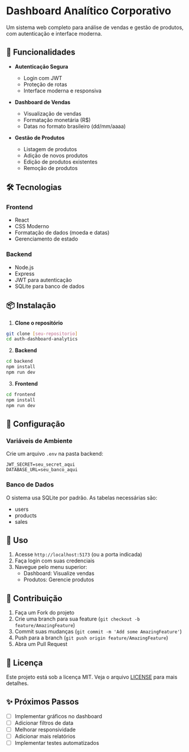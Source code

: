 # Dashboard Analítico Corporativo

Um sistema web completo para análise de vendas e gestão de produtos, com autenticação e interface moderna.

## 🚀 Funcionalidades

- **Autenticação Segura**
  - Login com JWT
  - Proteção de rotas
  - Interface moderna e responsiva

- **Dashboard de Vendas**
  - Visualização de vendas
  - Formatação monetária (R$)
  - Datas no formato brasileiro (dd/mm/aaaa)

- **Gestão de Produtos**
  - Listagem de produtos
  - Adição de novos produtos
  - Edição de produtos existentes
  - Remoção de produtos

## 🛠️ Tecnologias

### Frontend
- React
- CSS Moderno
- Formatação de dados (moeda e datas)
- Gerenciamento de estado

### Backend
- Node.js
- Express
- JWT para autenticação
- SQLite para banco de dados

## 📦 Instalação

1. **Clone o repositório**
```bash
git clone [seu-repositorio]
cd auth-dashboard-analytics
```

2. **Backend**
```bash
cd backend
npm install
npm run dev
```

3. **Frontend**
```bash
cd frontend
npm install
npm run dev
```

## 🔧 Configuração

### Variáveis de Ambiente
Crie um arquivo `.env` na pasta backend:
```env
JWT_SECRET=seu_secret_aqui
DATABASE_URL=seu_banco_aqui
```

### Banco de Dados
O sistema usa SQLite por padrão. As tabelas necessárias são:
- users
- products
- sales

## 👤 Uso

1. Acesse `http://localhost:5173` (ou a porta indicada)
2. Faça login com suas credenciais
3. Navegue pelo menu superior:
   - Dashboard: Visualize vendas
   - Produtos: Gerencie produtos

## 🤝 Contribuição

1. Faça um Fork do projeto
2. Crie uma branch para sua feature (`git checkout -b feature/AmazingFeature`)
3. Commit suas mudanças (`git commit -m 'Add some AmazingFeature'`)
4. Push para a branch (`git push origin feature/AmazingFeature`)
5. Abra um Pull Request

## 📝 Licença

Este projeto está sob a licença MIT. Veja o arquivo [LICENSE](LICENSE) para mais detalhes.

## ✨ Próximos Passos

- [ ] Implementar gráficos no dashboard
- [ ] Adicionar filtros de data
- [ ] Melhorar responsividade
- [ ] Adicionar mais relatórios
- [ ] Implementar testes automatizados
